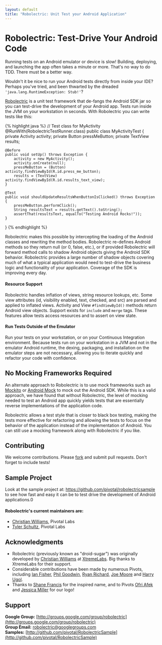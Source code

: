 ```yaml
---
layout: default
title: "Robolectric: Unit Test your Android Application"
---
```


# Robolectric: Test-Drive Your Android Code

Running tests on an Android emulator or device is slow! Building, deploying, and launching the app often takes a minute
or more. That's no way to do TDD. There must be a better way.

Wouldn't it be nice to run your Android tests directly from inside your IDE? Perhaps you've tried, and been thwarted by
the dreaded <code>'java.lang.RuntimeException: Stub!'</code>?

[Robolectric](http://github.com/pivotal/robolectric) is a unit test framework that de-fangs the Android SDK jar so you
can test-drive the development of your Android app.  Tests run inside the JVM on your workstation in seconds. With
Robolectric you can write tests like this:

{% highlight java %}
// Test class for MyActivity
@RunWith(RobolectricTestRunner.class)
public class MyActivityTest {
    private Activity activity;
    private Button pressMeButton;
    private TextView results;
    
    @Before
    public void setUp() throws Exception {
        activity = new MyActivity();
        activity.onCreate(null);
        pressMeButton = (Button) activity.findViewById(R.id.press_me_button);
        results = (TextView) activity.findViewById(R.id.results_text_view);
    }

    @Test
    public void shouldUpdateResultsWhenButtonIsClicked() throws Exception {
        pressMeButton.performClick();
        String resultsText = results.getText().toString();
        assertThat(resultsText, equalTo("Testing Android Rocks!"));
    }
}
{% endhighlight %}

Robolectric makes this possible by intercepting the loading of the Android classes and rewriting the method bodies.
Robolectric re-defines Android methods so they return null (or 0, false, etc.), or if provided Robolectric will forward
method calls to shadow Android objects giving the Android SDK behavior. Robolectric provides a large number of shadow
objects covering much of what a typical application would need to test-drive the business logic and functionality of
your application. Coverage of the SDK is improving every day.

#### Resource Support

Robolectric handles inflation of views, string resource lookups, etc. Some view attributes (id, visibility enabled,
text, checked, and src) are parsed and applied to inflated views. Activity and View <code>#findViewById()</code> methods
return Android view objects. Support exists for <code>include</code> and <code>merge</code> tags. These features allow
tests access resources and to assert on view state.

#### Run Tests Outside of the Emulator

Run your tests on your workstation, or on your Continuous Integration environment. Because tests run on your workstation
in a JVM and not in the emulator Android runtime, the dexing, packaging, and installation on the emulator steps are not
necessary, allowing you to iterate quickly and refactor your code with confidence.

## No Mocking Frameworks Required

An alternate approach to Robolectric is to use mock frameworks such as [Mockito](http://code.google.com/p/mockito/) or
[Android Mock](http://code.google.com/p/android-mock/) to mock out the Android SDK. While this is a valid approach, we
have found that without Robolectric, the level of mocking needed to test an Android app quickly yields tests that are
essentially reverse implementations of the application code.

Robolectric allows a test style that is closer to black box testing, making the tests more effective for refactoring and
allowing the tests to focus on the behavior of the application instead of the implementation of Android. You can still
use a mocking framework along with Robolectric if you like.

## Contributing

We welcome contributions. Please [fork](http://github.com/pivotal/robolectric) and submit pull requests. Don't forget to
include tests!

## Sample Project

Look at the sample project at: https://github.com/pivotal/robolectricsample to see how fast and easy it can be to test
drive the development of Android applications.0

#### Robolectric's current maintainers are:

* [Christian Williams](http://github.com/Xian), Pivotal Labs
* [Tyler Schultz](http://github.com/tylerschultz), Pivotal Labs

## Acknowledgments

* Robolectric (previously known as "droid-sugar") was originally developed by [Christian Williams](http://github.com/Xian) at [XtremeLabs](http://www.xtremelabs.com/). Big thanks to XtremeLabs for their support.
* Considerable contributions have been made by numerous Pivots, including [Ian Fisher](mailto:ifisher@pivotallabs.com), [Phil Goodwin](mailto:phil@pivotallabs.com), [Ryan Richard](mailto:rrichard@pivotallabs.com), [Joe Moore](mailto:joe@pivotallabs.com) and [Harry Ugol](mailto:harry@pivotallabs.com).
* Thanks to [Shane Francis](http://shanefrancis.com/) for the inspired name, and to Pivots [Ofri Afek](mailto:ofri@pivotallabs.com) and [Jessica Miller](mailto:jessica@pivotallabs.com) for our logo!

## Support

__Google Group:__ [http://groups.google.com/group/robolectric](http://groups.google.com/group/robolectric)<br/>
__Group Email:__ [robolectric@googlegroups.com](mailto:robolectric@googlegroups.com)<br/>
__Samples:__ [http://github.com/pivotal/RobolectricSample](http://github.com/pivotal/RobolectricSample)
